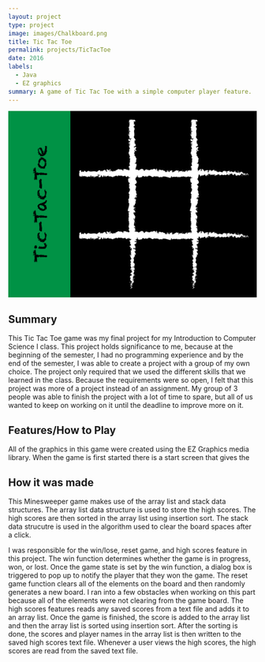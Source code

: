 ```yaml
---
layout: project
type: project
image: images/Chalkboard.png
title: Tic Tac Toe
permalink: projects/TicTacToe
date: 2016
labels:
  - Java
  - EZ graphics
summary: A game of Tic Tac Toe with a simple computer player feature.
---
```


<img class="ui large rounded image" src="../images/Chalkboard.png">

<H2>Summary</H2>
This Tic Tac Toe game was my final project for my Introduction to Computer Science I class. This project holds significance to me, because at the beginning of the semester, I had no programming experience and by the end of the semester, I was able to create a project with a group of my own choice. The project only required that we used the different skills that we learned in the class. Because the requirements were so open, I felt that this project was more of a project instead of an assignment. My group of 3 people was able to finish the project with a lot of time to spare, but all of us wanted to keep on working on it until the deadline to improve more on it.

<H2>Features/How to Play</H2>
  All of the graphics in this game were created using the EZ Graphics media library. When the game is first started there is a start screen that gives the 

<H2>How it was made</H2>
This Minesweeper game makes use of the array list and stack data structures. The array list data structure is used to store the high scores. The high scores are then sorted in the array list using insertion sort. The stack data strucutre is used in the algorithm used to clear the board spaces after a click. 

I was responsible for the win/lose, reset game, and high scores feature in this project. The win function determines whether the game is in progress, won, or lost. Once the game state is set by the win function, a dialog box is triggered to pop up to notify the player that they won the game. The reset game function clears all of the elements on the board and then randomly generates a new board. I ran into a few obstacles when working on this part because all of the elements were not clearing from the game board. The high scores features reads any saved scores from a text file and adds it to an array list. Once the game is finished, the score is added to the array list and then the array list is sorted using insertion sort. After the sorting is done, the scores and player names in the array list is then written to the saved high scores text file. Whenever a user views the high scores, the high scores are read from the saved text file. 
